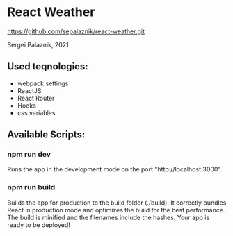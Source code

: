 # React Weather

https://github.com/sepalaznik/react-weather.git

Sergei Palaznik, 2021

## Used teqnologies:
- webpack settings
- ReactJS
- React Router
- Hooks
- css variables

## Available Scripts:

### npm run dev
Runs the app in the development mode on the port "http://localhost:3000".

### npm run build
Builds the app for production to the build folder (./build).
It correctly bundles React in production mode and optimizes the build for the best performance.
The build is minified and the filenames include the hashes. Your app is ready to be deployed!
